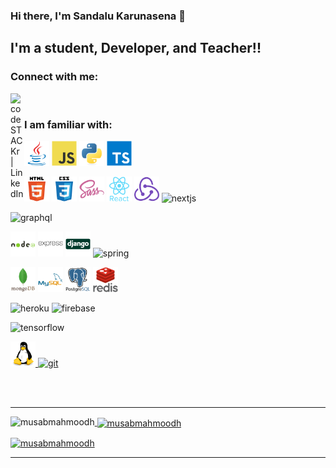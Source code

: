 
### Hi there, I'm Sandalu Karunasena 👋

## I'm a student, Developer, and Teacher!!

### Connect with me:

<!-- [<img align="left" alt="codeSTACKr.com" width="22px" src="https://raw.githubusercontent.com/iconic/open-iconic/master/svg/globe.svg" />][website] -->

[<img align="left" alt="codeSTACKr | LinkedIn" width="22px" src="https://cdn.jsdelivr.net/npm/simple-icons@v3/icons/linkedin.svg" />][linkedin]

<br />

### I am familiar with:

<p align="left">  
  <img src="https://raw.githubusercontent.com/devicons/devicon/master/icons/java/java-original.svg" alt="java" width="40" height="40"/> 
    <img src="https://raw.githubusercontent.com/devicons/devicon/master/icons/javascript/javascript-original.svg" alt="javascript" width="40" height="40"/> 
 <img src="https://raw.githubusercontent.com/devicons/devicon/master/icons/python/python-original.svg" alt="python" width="40" height="40"/>
  <img src="https://raw.githubusercontent.com/devicons/devicon/master/icons/typescript/typescript-original.svg" alt="typescript" width="40" height="40"/>
</p>
  
 <p align="left"> 
<img src="https://raw.githubusercontent.com/devicons/devicon/master/icons/html5/html5-original-wordmark.svg" alt="html5" width="40" height="40"/>
  <img src="https://raw.githubusercontent.com/devicons/devicon/master/icons/css3/css3-original-wordmark.svg" alt="css3" width="40" height="40"/> 
  <img src="https://raw.githubusercontent.com/devicons/devicon/master/icons/sass/sass-original.svg" alt="sass" width="40" height="40"/>
<img src="https://raw.githubusercontent.com/devicons/devicon/master/icons/react/react-original-wordmark.svg" alt="react" width="40" height="40"/>
  <img src="https://raw.githubusercontent.com/devicons/devicon/master/icons/redux/redux-original.svg" alt="redux" width="40" height="40"/> 
  <img src="https://cdn.worldvectorlogo.com/logos/nextjs-3.svg" alt="nextjs" width="40" height="40"/> 
</p>
 <p align="left"> 
   <img src="https://www.vectorlogo.zone/logos/graphql/graphql-icon.svg" alt="graphql" width="40" height="40"/> 
 </p>
  <p align="left"> 
  <img src="https://raw.githubusercontent.com/devicons/devicon/master/icons/nodejs/nodejs-original-wordmark.svg" alt="nodejs" width="40" height="40"/>
   <img src="https://raw.githubusercontent.com/devicons/devicon/master/icons/express/express-original-wordmark.svg" alt="express" width="40" height="40"/> 
  <img src="https://raw.githubusercontent.com/devicons/devicon/master/icons/django/django-original.svg" alt="django" width="40" height="40"/>
<img src="https://www.vectorlogo.zone/logos/springio/springio-icon.svg" alt="spring" width="40" height="40"/> 
</p>

<p align="left"> 
 <img src="https://raw.githubusercontent.com/devicons/devicon/master/icons/mongodb/mongodb-original-wordmark.svg" alt="mongodb" width="40" height="40"/> 
  <img src="https://raw.githubusercontent.com/devicons/devicon/master/icons/mysql/mysql-original-wordmark.svg" alt="mysql" width="40" height="40"/> 
  <img src="https://raw.githubusercontent.com/devicons/devicon/master/icons/postgresql/postgresql-original-wordmark.svg" alt="postgresql" width="40" height="40"/>
 <img src="https://raw.githubusercontent.com/devicons/devicon/master/icons/redis/redis-original-wordmark.svg" alt="redis" width="40" height="40"/> 
  
 </p> 
  <p align="left"> 
   <img src="https://www.vectorlogo.zone/logos/heroku/heroku-icon.svg" alt="heroku" width="40" height="40"/>
   
  <img src="https://www.vectorlogo.zone/logos/firebase/firebase-icon.svg" alt="firebase" width="40" height="40"/> 
</p>

<img src="https://www.vectorlogo.zone/logos/tensorflow/tensorflow-icon.svg" alt="tensorflow" width="40" height="40"/> </a> <a href="https://www.typescriptlang.org/" target="_blank">

</p>
<p align="left"> 
  <p align="left"> 
 <img src="https://raw.githubusercontent.com/devicons/devicon/master/icons/linux/linux-original.svg" alt="linux" width="40" height="40"/>
  <img src="https://www.vectorlogo.zone/logos/git-scm/git-scm-icon.svg" alt="git" width="40" height="40"/> 
 </p>
  
<!--  <img src="https://www.vectorlogo.zone/logos/flutterio/flutterio-icon.svg" alt="flutter" width="40" height="40"/>  -->

<br />
<br />

---


 <p><img align="left" src="https://github-readme-stats.vercel.app/api/top-langs?username=musabmahmoodh&show_icons=true&locale=en&layout=compact" alt="musabmahmoodh" /></p>

<p>&nbsp;<img align="center" src="https://github-readme-stats.vercel.app/api?username=musabmahmoodh&show_icons=true&locale=en" alt="musabmahmoodh" /></p>

<p><img align="center" src="https://github-readme-streak-stats.herokuapp.com/?user=musabmahmoodh&" alt="musabmahmoodh" /></p>



---

[linkedin]: https://www.linkedin.com/in/sandalu-karunasena/